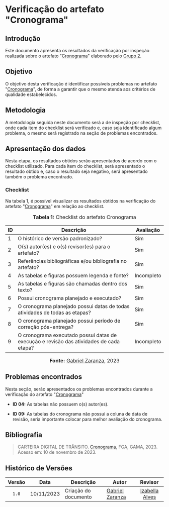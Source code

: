 # Verificação do artefato "Cronograma"

## Introdução

Este documento apresenta os resultados da verificação por inspeção realizada sobre o artefato "[Cronograma](https://requisitos-de-software.github.io/2023.2-Carteira_Digital_de_Transito/planejamento/cronograma/)" elaborado pelo [Grupo 2](https://requisitos-de-software.github.io/2023.2-Carteira_Digital_de_Transito/).

## Objetivo

O objetivo desta verificação é identificar possíveis problemas no artefato "[Cronograma](https://requisitos-de-software.github.io/2023.2-Carteira_Digital_de_Transito/planejamento/cronograma/)", de forma a garantir que o mesmo atenda aos critérios de qualidade estabelecidos.

## Metodologia

A metodologia seguida neste documento será a de inspeção por checklist, onde cada item do checklist será verificado e, caso seja identificado algum problema, o mesmo será registrado na seção de problemas encontrados.



## Apresentação dos dados

Nesta etapa, os resultados obtidos serão apresentados de acordo com o checklist utilizado. Para cada item do checklist, será apresentado o resultado obtido e, caso o resultado seja negativo, será apresentado também o problema encontrado.

### Checklist 

Na tabela 1, é possível visualizar os resultados obtidos na verificação do artefato "[Cronograma](https://requisitos-de-software.github.io/2023.2-Carteira_Digital_de_Transito/planejamento/cronograma/)" em relação ao checklist.

<div align="center">
<font size="3"><p style="text-align: center"><b>Tabela 1:</b> Checklist do artefato Cronograma</p></font>

<table>

<thead>
    <tr>
        <th>ID</th>
        <th>Descrição</th>
        <th>Avaliação</th>
    </tr>
</thead>
<tbody>
    <tr>
        <td>  1 </td>
        <td> O histórico de versão padronizado?  </td>
        <td> Sim </td>
    </tr>
    <tr>
        <td>  2 </td>
        <td> O(s) autor(es) e o(s) revisor(es) para o artefato?  </td>
        <td> Sim </td>
    </tr>
    <tr>
        <td>  3 </td>
        <td> Referências bibliográficas e/ou bibliografia
no artefato?  </td>
        <td> Sim </td>
    </tr>
    <tr>
        <td>  4 </td>
        <td> As tabelas e figuras possuem legenda e
fonte?  </td>
        <td> Incompleto </td>
    </tr>
    <tr>
        <td>  5 </td>
        <td> As tabelas e figuras são chamadas dentro
dos texto?  </td>
        <td> Sim </td>
    </tr>
    <tr>
        <td>  6 </td>
        <td> Possui cronograma planejado e executado?  </td>
        <td> Sim </td>
    </tr>
    <tr>
        <td>  7 </td>
        <td>  O cronograma planejado possui datas de todas atividades de todas as etapas? </td>
        <td> Sim </td>
    </tr>
    <tr>
        <td>  8 </td>
        <td>  O cronograma planejado possui período de correção pós-entrega? </td>
        <td> Sim </td>
    </tr>
    <tr>
        <td>  9 </td>
        <td>  O cronograma executado possui datas de execução e revisão das atividades de cada etapa? </td>
        <td> Incompleto </td>
    </tr>

          
</tbody>
</table>


<font size="3"><p style="text-align: center"><b>Fonte:</b> <a href="https://github.com/GZaranza">Gabriel Zaranza</a>, 2023</p></font>
</div>




## Problemas encontrados

Nesta seção, serão apresentados os problemas encontrados durante a verificação do artefato "[Cronograma](https://requisitos-de-software.github.io/2023.2-Carteira_Digital_de_Transito/planejamento/cronograma/)"

- **ID 04:** As tabelas não possuem o(s) autor(es).

- **ID 09:** As tabelas do cronograma não possui a coluna de data de revisão, seria importante colocar para melhor avaliação do cronograma.

## Bibliografia

> CARTEIRA DIGITAL DE TRÂNSITO. [Cronograma](https://requisitos-de-software.github.io/2023.2-Carteira_Digital_de_Transito/planejamento/cronograma/), FGA, GAMA, 2023. Acesso em: 10 de novembro de 2023.

## Histórico de Versões

| Versão | Data   | Descrição     | Autor     |  Revisor        |
| :----: | ------ | ------------- | --------- | :-------------: |
| `1.0`  | 10/11/2023 | Criação do documento  | [Gabriel Zaranza](https://github.com/GZaranza) |[Izabella Alves](https://github.com/izabellaalves)| 